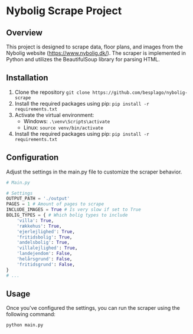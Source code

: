 # Nybolig Scrape Project
## Overview
This project is designed to scrape data, floor plans, and images from the Nybolig website (https://www.nybolig.dk/). The scraper is implemented in Python and utilizes the BeautifulSoup library for parsing HTML.

## Installation
1. Clone the repository `git clone https://github.com/besplago/nybolig-scrape`
2. Install the required packages using pip: `pip install -r requirements.txt`
3. Activate the virtual environment:
    - Windows: `.\venv\Scripts\activate`
    - Linux: `source venv/bin/activate`
4. Install the required packages using pip: `pip install -r requirements.txt`

## Configuration
Adjust the settings in the main.py file to customize the scraper behavior.
```python
# Main.py

# Settings
OUTPUT_PATH = './output'
PAGES = 1 # Amount of pages to scrape
INCLUDE_IMAGES = True # Is very slow if set to True
BOLIG_TYPES = { # Which bolig types to include
    'villa': True,
    'rækkehus': True,
    'ejerlejlighed': True,
    'fritidsbolig': True,
    'andelsbolig': True,
    'villalejlighed': True,
    'landejendom': False,
    'helårsgrund': False,
    'fritidsgrund': False,
}
# ...
```

## Usage
Once you've configured the settings, you can run the scraper using the following command:
```bash
python main.py
```